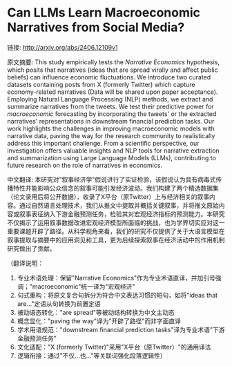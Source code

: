 # Can LLMs Learn Macroeconomic Narratives from Social Media?

链接: http://arxiv.org/abs/2406.12109v1

原文摘要:
This study empirically tests the $\textit{Narrative Economics}$ hypothesis,
which posits that narratives (ideas that are spread virally and affect public
beliefs) can influence economic fluctuations. We introduce two curated datasets
containing posts from X (formerly Twitter) which capture economy-related
narratives (Data will be shared upon paper acceptance). Employing Natural
Language Processing (NLP) methods, we extract and summarize narratives from the
tweets. We test their predictive power for $\textit{macroeconomic}$ forecasting
by incorporating the tweets' or the extracted narratives' representations in
downstream financial prediction tasks. Our work highlights the challenges in
improving macroeconomic models with narrative data, paving the way for the
research community to realistically address this important challenge. From a
scientific perspective, our investigation offers valuable insights and NLP
tools for narrative extraction and summarization using Large Language Models
(LLMs), contributing to future research on the role of narratives in economics.

中文翻译:
本研究对"叙事经济学"假说进行了实证检验，该假说认为具有病毒式传播特性并能影响公众信念的叙事可能引发经济波动。我们构建了两个精选数据集（论文录用后将公开数据），收录了X平台（原Twitter）上与经济相关的叙事内容。通过自然语言处理技术，我们从推文中提取并概括关键叙事，并将推文原始内容或叙事表征纳入下游金融预测任务，检验其对宏观经济指标的预测能力。本研究不仅揭示了运用叙事数据改进宏观经济模型所面临的挑战，也为学界切实应对这一重要课题开辟了路径。从科学视角来看，我们的研究不仅提供了关于大语言模型在叙事提取与摘要中的应用洞见和工具，更为后续探索叙事在经济活动中的作用机制研究做出了贡献。

（翻译说明：
1. 专业术语处理：保留"Narrative Economics"作为专业术语直译，并加引号强调；"macroeconomic"统一译为"宏观经济"
2. 句式重构：将原文复合句拆分为符合中文表达习惯的短句，如将"ideas that are..."定语从句转换为前置定语
3. 被动语态转化："are spread"等被动结构转换为中文主动态
4. 概念显化："paving the way"译为"开辟了路径"而非字面直译
5. 学术用语规范："downstream financial prediction tasks"译为专业术语"下游金融预测任务"
6. 文化适配："X (formerly Twitter)"采用"X平台（原Twitter）"的通用译法
7. 逻辑衔接：通过"不仅...也..."等关联词强化段落逻辑性）
